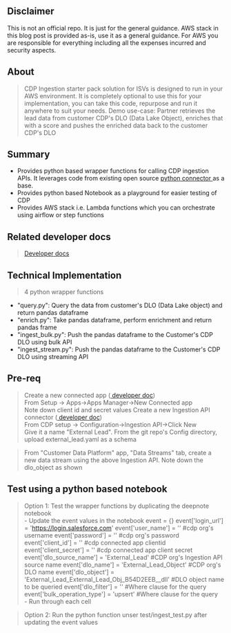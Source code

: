 ## Disclaimer
This is not an official repo. It is just for the general guidance. AWS stack in this blog post is provided as-is, use it as a general guidance. For AWS you are responsible for everything including all the expenses incurred and security aspects. 

## About
> CDP Ingestion starter pack solution for ISVs is designed to run in your AWS environment. It is completely optional to use this for your implementation, you can take this code, repurpose and run it anywhere to suit your needs.
> Demo use-case: Partner retrieves the lead data from customer CDP's DLO (Data Lake Object), enriches that with a score and pushes the enriched data back to the customer CDP's DLO   

## Summary
- Provides python based wrapper functions for calling CDP ingestion APIs. It leverages code from existing open source <a href="https://developer.salesforce.com/docs/atlas.en-us.c360a_api.meta/c360a_api/c360a_api_python_connector.htm"> python connector </a> as a base.
- Provides python based Notebook as a playground for easier testing of CDP
- Provides AWS stack i.e. Lambda functions which you can orchestrate using airflow or step functions

## Related developer docs
> <a href="https://developer.salesforce.com/docs/atlas.en-us.c360a_api.meta/c360a_api/c360a_api_salesforce_cdp_ingestion.htm">Developer docs</a>

## Technical Implementation
> 4 python wrapper functions  
- "query.py": Query the data from customer's DLO (Data Lake object) and return pandas dataframe
- "enrich.py": Take pandas dataframe, perform enrichment and return pandas frame
- "ingest_bulk.py": Push the pandas dataframe to the Customer's CDP DLO using bulk API
- "ingest_stream.py": Push the pandas dataframe to the Customer's CDP DLO using streaming API

## Pre-req
> Create a new connected app (<a href="https://help.salesforce.com/s/articleView?id=sf.c360_a_create_ingestion_api_connected_app.htm&type=5"> developer doc</a>)     
From Setup -> Apps->Apps Manager->New Connected app  
Note down client id and secret values
> Create a new Ingestion API connector (<a href="https://help.salesforce.com/s/articleView?id=sf.c360_a_connect_an_ingestion_source.htm&type=5"> developer doc</a>)   
From CDP setup -> Configuration->Ingestion API->Click New  
Give it a name "External Lead". From the git repo's Config directory, upload external_lead.yaml as a schema  

> From "Customer Data Platform" app, "Data Streams" tab, create a new data stream using the above Ingestion API. Note down the dlo_object as shown 

## Test using a python based notebook
> Option 1: Test the wrapper functions by duplicating the deepnote notebook  
    - Update the event values in the notebook
    event = {}
    event['login_url'] = 'https://login.salesforce.com' 
    event['user_name'] = '' #cdp org's username
    event['password'] = '' #cdp org's password
    event['client_id'] = '' #cdp connected app clientid
    event['client_secret'] = '' #cdp connected app client secret
    event['dlo_source_name'] = 'External_Lead' #CDP org's Ingestion API source name 
    event['dlo_name'] = 'External_Lead_Object' #CDP org's DLO name
    event['dlo_object'] = 'External_Lead_External_Lead_Obj_B54D2EEB__dll' #DLO object name to be queried
    event['dlo_filter'] = '' #Where clause for the query
    event['bulk_operation_type'] = 'upsert' #Where clause for the query  
    - Run through each cell 

> Option 2: Run the python function unser test/ingest_test.py after updating the event values
